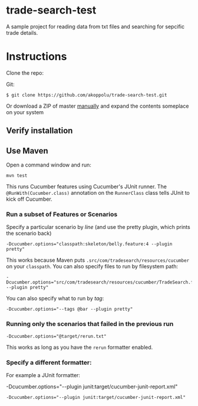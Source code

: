 # trade-search-test

A sample project for reading data from txt files and searching for sepcific trade details.

# Instructions

Clone the repo:

Git:
```
$ git clone https://github.com/akoppolu/trade-search-test.git
```

Or download a ZIP of master [manually](https://github.com/akoppolu/trade-search-test/archive/master.zip) and expand the contents someplace on your system


## Verify installation

## Use Maven

Open a command window and run:

    mvn test

This runs Cucumber features using Cucumber's JUnit runner. The `@RunWith(Cucumber.class)` annotation on the `RunnerClass`
class tells JUnit to kick off Cucumber.

### Run a subset of Features or Scenarios

Specify a particular scenario by *line* (and use the pretty plugin, which prints the scenario back)

    -Dcucumber.options="classpath:skeleton/belly.feature:4 --plugin pretty"

This works because Maven puts `.src/com/tradesearch/resources/cucumber` on your `classpath`.
You can also specify files to run by filesystem path:

    -Dcucumber.options="src/com/tradesearch/resources/cucumber/TradeSearch.feature:4 --plugin pretty"

You can also specify what to run by *tag*:

    -Dcucumber.options="--tags @bar --plugin pretty"

### Running only the scenarios that failed in the previous run

    -Dcucumber.options="@target/rerun.txt"

This works as long as you have the `rerun` formatter enabled.

### Specify a different formatter:

For example a JUnit formatter:

  -Dcucumber.options="--plugin junit:target/cucumber-junit-report.xml"

    -Dcucumber.options="--plugin junit:target/cucumber-junit-report.xml"